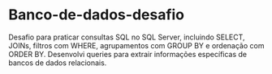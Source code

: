 # Banco-de-dados-desafio

Desafio para praticar consultas SQL no SQL Server, incluindo SELECT, JOINs, filtros com WHERE, agrupamentos com GROUP BY e ordenação com ORDER BY. Desenvolvi queries para extrair informações específicas de bancos de dados relacionais.
